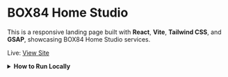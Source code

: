 # BOX84 Home Studio

This is a responsive landing page built with **React**, **Vite**, **Tailwind CSS**, and **GSAP**, showcasing BOX84 Home Studio services.

Live: [View Site](https://joshuakitong.github.io/box84-home-studio)

<details>
  <summary><strong>How to Run Locally</strong></summary>

  1. Clone the repo
     `https://github.com/joshuakitong/box84-home-studio`

  2. Install dependencies
     `npm install`

  3. Run the app
     `npm run dev`
</details>